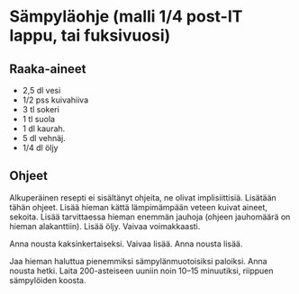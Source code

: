# Sämpyläohje (malli 1/4 post-IT lappu, tai fuksivuosi)

## Raaka-aineet

* 2,5 dl vesi
* 1/2 pss kuivahiiva
* 3 tl sokeri
* 1 tl suola
* 1 dl kaurah.
* 5 dl vehnäj.
* 1/4 dl öljy

## Ohjeet

Alkuperäinen resepti ei sisältänyt ohjeita, ne olivat implisiittisiä. Lisätään
tähän ohjeet. Lisää hieman kättä lämpimämpään veteen kuivat aineet, sekoita.
Lisää tarvittaessa hieman enemmän jauhoja (ohjeen jauhomäärä on hieman
alakanttiin). Lisää öljy. Vaivaa voimakkaasti.

Anna nousta kaksinkertaiseksi. Vaivaa lisää. Anna nousta lisää.

Jaa hieman haluttua pienemmiksi sämpylänmuotoisiksi paloiksi. Anna nousta hetki.
Laita 200-asteiseen uuniin noin 10–15 minuutiksi, riippuen sämpylöiden koosta.

